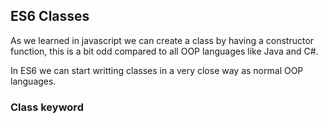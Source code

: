 ## ES6 Classes

As we learned in javascript we can create a class by having a constructor function, this is a bit odd compared to all OOP languages like Java and C#.

In ES6 we can start writting classes in a very close way as normal OOP languages.

### Class keyword
